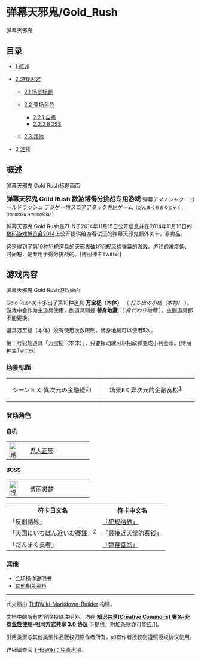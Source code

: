# 弹幕天邪鬼/Gold_Rush

<!-- source html: G:\repos\THBWiki-Markdown-Builder\THBWikiMarkdown\Temp\main\e\e7\ns0%3A%E5%BC%B9%E5%B9%95%E5%A4%A9%E9%82%AA%E9%AC%BC%2FGold_Rush.html -->

弹幕天邪鬼


## 目录

- [1 概述](#概述)
- [2 游戏内容](#游戏内容)

  - [2.1 场景标题](#场景标题)
  - [2.2 登场角色](#登场角色)

    - [2.2.1 自机](#自机)
    - [2.2.2 BOSS](#BOSS)



  - [2.3 其他](#其他)



- [3 注释](#注释)





## 概述
[](./文件-弹幕天邪鬼_Gold_Rush标题画面.png.md)  [](./文件-弹幕天邪鬼_Gold_Rush标题画面.png.md)弹幕天邪鬼 Gold Rush标题画面
  
<big> **弹幕天邪鬼 Gold Rush 数游博得分挑战专用游戏** </big>
弾幕アマノジャク　ゴールドラッシュ デジゲー博スコアアタック専用ゲーム<small>（だんまくあまのじゃく， *Danmaku Amanojaku* ）</small>  

弹幕天邪鬼 Gold Rush是ZUN于2014年11月15日公开信息并在2014年11月16日的[数码游戏博览会2014](./数码游戏博览会.md)上公开提供给游客试玩的弹幕天邪鬼额外关卡，非卖品。  

  
  
这是得到了第10种犯规道具的天邪鬼破坏犯规风格弹幕的游戏。游戏的难度低、时间短，是专用于得分挑战的。[博丽神主Twitter]

  



## 游戏内容
[](./文件-弹幕天邪鬼_Gold_Rush游戏画面.jpg.md)  [](./文件-弹幕天邪鬼_Gold_Rush游戏画面.jpg.md)弹幕天邪鬼 Gold Rush游戏画面
  
Gold Rush关卡多出了第10种道具 **万宝槌（本体）** （ *打ち出の小槌（本物）* ）。游戏中会作为主道具使用，副道具则是 **替身地藏** （ *身代わり地蔵* ），主副道具都不能更换。  

道具万宝槌（本体）没有使用次数限制，替身地藏可以使用5次。  

第十号犯规道具「万宝槌（本体）」，只要挥动就可以把敌弹变成小判金币。[博丽神主Twitter]
  

  



### 场景标题

<table>


<tbody><tr>
<td class="jadef" width="50%" lang="ja" style="border-right:none; padding-left:1em;">
<p>シーンＥＸ 異次元の金融緩和
</p>
</td>
<th style="background:#f9f9f9; border-left:none">
</th>
<td class="zhdef" width="50%" style="padding-left:1em;">
<p>场景EX 异次元的金融宽松<sup id="cite_ref-1" class="reference"><a href="#cite_note-1">1</a></sup>
</p>
</td></tr></tbody></table>



### 登场角色

#### 自机

<table><tbody><tr><td style="min-width:40px;" rowspan=""><div class="center"><div class="floatnone"><a href="./文件-鬼人正邪（天邪鬼GR像素绘）.png.md" class="image" title="鬼人正邪"><img alt="鬼人正邪" src="https://upload.thwiki.cc/thumb/0/0c/%E9%AC%BC%E4%BA%BA%E6%AD%A3%E9%82%AA%EF%BC%88%E5%A4%A9%E9%82%AA%E9%AC%BCGR%E5%83%8F%E7%B4%A0%E7%BB%98%EF%BC%89.png/21px-%E9%AC%BC%E4%BA%BA%E6%AD%A3%E9%82%AA%EF%BC%88%E5%A4%A9%E9%82%AA%E9%AC%BCGR%E5%83%8F%E7%B4%A0%E7%BB%98%EF%BC%89.png" decoding="async" loading="lazy" width="21" height="40" srcset="https://upload.thwiki.cc/0/0c/%E9%AC%BC%E4%BA%BA%E6%AD%A3%E9%82%AA%EF%BC%88%E5%A4%A9%E9%82%AA%E9%AC%BCGR%E5%83%8F%E7%B4%A0%E7%BB%98%EF%BC%89.png 1.5x" data-file-width="22" data-file-height="41"></a></div></div></td> <td style="width:150px;padding:3px 9px 3px 7px;" rowspan=""><a href="./鬼人正邪.md" title="鬼人正邪">鬼人正邪</a></td></tr></tbody></table>



#### BOSS

<table><tbody><tr><td style="min-width:40px;" rowspan=""><div class="center"><div class="floatnone"><a href="./文件-博丽灵梦（天邪鬼GR像素绘）.png.md" class="image" title="博丽灵梦"><img alt="博丽灵梦" src="https://upload.thwiki.cc/thumb/1/11/%E5%8D%9A%E4%B8%BD%E7%81%B5%E6%A2%A6%EF%BC%88%E5%A4%A9%E9%82%AA%E9%AC%BCGR%E5%83%8F%E7%B4%A0%E7%BB%98%EF%BC%89.png/22px-%E5%8D%9A%E4%B8%BD%E7%81%B5%E6%A2%A6%EF%BC%88%E5%A4%A9%E9%82%AA%E9%AC%BCGR%E5%83%8F%E7%B4%A0%E7%BB%98%EF%BC%89.png" decoding="async" loading="lazy" width="22" height="40" srcset="https://upload.thwiki.cc/thumb/1/11/%E5%8D%9A%E4%B8%BD%E7%81%B5%E6%A2%A6%EF%BC%88%E5%A4%A9%E9%82%AA%E9%AC%BCGR%E5%83%8F%E7%B4%A0%E7%BB%98%EF%BC%89.png/34px-%E5%8D%9A%E4%B8%BD%E7%81%B5%E6%A2%A6%EF%BC%88%E5%A4%A9%E9%82%AA%E9%AC%BCGR%E5%83%8F%E7%B4%A0%E7%BB%98%EF%BC%89.png 1.5x, https://upload.thwiki.cc/1/11/%E5%8D%9A%E4%B8%BD%E7%81%B5%E6%A2%A6%EF%BC%88%E5%A4%A9%E9%82%AA%E9%AC%BCGR%E5%83%8F%E7%B4%A0%E7%BB%98%EF%BC%89.png 2x" data-file-width="40" data-file-height="71"></a></div></div></td> <td style="width:150px;padding:3px 9px 3px 7px;" rowspan=""><a href="./博丽灵梦.md" title="博丽灵梦">博丽灵梦</a></td></tr></tbody></table>



<table>

<tbody><tr>
<th>符卡日文名</th>
<th>符卡中文名
</th></tr>
<tr>
<td>「反則結界」</td>
<td><a href="./犯规结界.md" title="犯规结界" unred="">「犯规结界」</a>
</td></tr>
<tr>
<td>「天国にいちばん近いお賽銭」<sup id="cite_ref-2" class="reference"><a href="#cite_note-2">2</a></sup></td>
<td><a href="./最接近天堂的赛钱.md" title="最接近天堂的赛钱" unred="">「最接近天堂的赛钱」</a>
</td></tr>
<tr>
<td>「だんまく長者」</td>
<td><a href="./弹幕富翁.md" title="弹幕富翁" unred="">「弹幕富翁」</a>
</td></tr></tbody></table>




### 其他
- [会场操作说明书](./弹幕天邪鬼-Gold_Rush-说明书.md)
- [其他相关资料](./弹幕天邪鬼-Gold_Rush-其他.md)


[^cite_note-1]: 日本中央银行于10月31日再一次出台新的金融宽松政策。





---

此文档由 [THBWiki-Markdown-Builder](https://github.com/Delsin-Yu/THBWiki-Markdown-Builder) 构建。

文档中的所有内容除特殊注明外，均在 [**知识共享(Creative Commons) 署名-非商业性使用-相同方式共享 3.0 协议**](https://creativecommons.org/licenses/by-sa/3.0/deed.zh-hans) 下提供，附加条款亦可能应用。

引用类型与其他类型作品版权归原作者所有，如有作者授权则遵照授权协议使用。

详细请查阅 [THBWiki：免责声明](https://thbwiki.cc/THBWiki:%E5%85%8D%E8%B4%A3%E5%A3%B0%E6%98%8E)。

